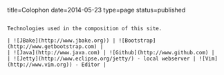 title=Colophon
date=2014-05-23
type=page
status=published
~~~~~~

Technologies used in the composition of this site.

| ![JBake](http://www.jbake.org)) | ![Bootstrap](http://www.getbootstrap.com) |
| ![Java](http://www.java.com) | ![Github](http://www.github.com) |
| ![Jetty](http://www.eclipse.org/jetty/) - local webserver | ![Vim](http://www.vim.org)) - Editor |
